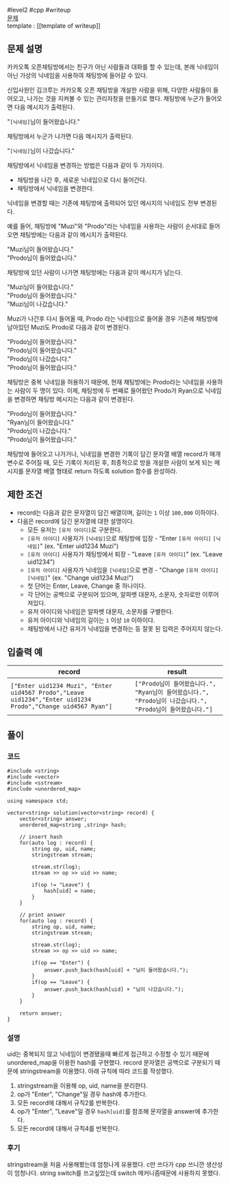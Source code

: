 
#level2 #cpp #writeup  
[문제](https://school.programmers.co.kr/learn/courses/30/lessons/42888)  
template : [[template of writeup]]  

## 문제 설명  

카카오톡 오픈채팅방에서는 친구가 아닌 사람들과 대화를 할 수 있는데, 본래 닉네임이 아닌 가상의 닉네임을 사용하여 채팅방에 들어갈 수 있다.  

신입사원인 김크루는 카카오톡 오픈 채팅방을 개설한 사람을 위해, 다양한 사람들이 들어오고, 나가는 것을 지켜볼 수 있는 관리자창을 만들기로 했다. 채팅방에 누군가 들어오면 다음 메시지가 출력된다.  

"`[닉네임]`님이 들어왔습니다."  

채팅방에서 누군가 나가면 다음 메시지가 출력된다.  

"`[닉네임]`님이 나갔습니다."  

채팅방에서 닉네임을 변경하는 방법은 다음과 같이 두 가지이다.  

- 채팅방을 나간 후, 새로운 닉네임으로 다시 들어간다.  
- 채팅방에서 닉네임을 변경한다.  

닉네임을 변경할 때는 기존에 채팅방에 출력되어 있던 메시지의 닉네임도 전부 변경된다.  

예를 들어, 채팅방에 "Muzi"와 "Prodo"라는 닉네임을 사용하는 사람이 순서대로 들어오면 채팅방에는 다음과 같이 메시지가 출력된다.  

"Muzi님이 들어왔습니다."  
"Prodo님이 들어왔습니다."  

채팅방에 있던 사람이 나가면 채팅방에는 다음과 같이 메시지가 남는다.  

"Muzi님이 들어왔습니다."  
"Prodo님이 들어왔습니다."  
"Muzi님이 나갔습니다."  

Muzi가 나간후 다시 들어올 때, Prodo 라는 닉네임으로 들어올 경우 기존에 채팅방에 남아있던 Muzi도 Prodo로 다음과 같이 변경된다.  

"Prodo님이 들어왔습니다."  
"Prodo님이 들어왔습니다."  
"Prodo님이 나갔습니다."  
"Prodo님이 들어왔습니다."  

채팅방은 중복 닉네임을 허용하기 때문에, 현재 채팅방에는 Prodo라는 닉네임을 사용하는 사람이 두 명이 있다. 이제, 채팅방에 두 번째로 들어왔던 Prodo가 Ryan으로 닉네임을 변경하면 채팅방 메시지는 다음과 같이 변경된다.  

"Prodo님이 들어왔습니다."  
"Ryan님이 들어왔습니다."  
"Prodo님이 나갔습니다."  
"Prodo님이 들어왔습니다."  

채팅방에 들어오고 나가거나, 닉네임을 변경한 기록이 담긴 문자열 배열 record가 매개변수로 주어질 때, 모든 기록이 처리된 후, 최종적으로 방을 개설한 사람이 보게 되는 메시지를 문자열 배열 형태로 return 하도록 solution 함수를 완성하라.  

## 제한 조건  

- record는 다음과 같은 문자열이 담긴 배열이며, 길이는 `1` 이상 `100,000` 이하이다.  
- 다음은 record에 담긴 문자열에 대한 설명이다.  
    - 모든 유저는 `[유저 아이디]`로 구분한다.  
    - `[유저 아이디]` 사용자가 `[닉네임]`으로 채팅방에 입장 - "Enter `[유저 아이디]` `[닉네임]`" (ex. "Enter uid1234 Muzi")  
    - `[유저 아이디]` 사용자가 채팅방에서 퇴장 - "Leave `[유저 아이디]`" (ex. "Leave uid1234")  
    - `[유저 아이디]` 사용자가 닉네임을 `[닉네임]`으로 변경 - "Change `[유저 아이디]` `[닉네임]`" (ex. "Change uid1234 Muzi")  
    - 첫 단어는 Enter, Leave, Change 중 하나이다.  
    - 각 단어는 공백으로 구분되어 있으며, 알파벳 대문자, 소문자, 숫자로만 이루어져있다.  
    - 유저 아이디와 닉네임은 알파벳 대문자, 소문자를 구별한다.  
    - 유저 아이디와 닉네임의 길이는 `1` 이상 `10` 이하이다.  
    - 채팅방에서 나간 유저가 닉네임을 변경하는 등 잘못 된 입력은 주어지지 않는다.  

## 입출력 예  

| record                                                                                                      | result                                                                                                      |  
| ----------------------------------------------------------------------------------------------------------- | ----------------------------------------------------------------------------------------------------------- |  
| `["Enter uid1234 Muzi", "Enter uid4567 Prodo","Leave uid1234","Enter uid1234 Prodo","Change uid4567 Ryan"]` | `["Prodo님이 들어왔습니다.", "Ryan님이 들어왔습니다.", "Prodo님이 나갔습니다.", "Prodo님이 들어왔습니다."]` |  

## 풀이  

### 코드  

```  
#include <string>  
#include <vector>  
#include <sstream>  
#include <unordered_map>  

using namespace std;  

vector<string> solution(vector<string> record) {  
    vector<string> answer;  
    unordered_map<string ,string> hash;  
    
    // insert hash  
    for(auto log : record) {  
        string op, uid, name;  
        stringstream stream;  
        
        stream.str(log);  
        stream >> op >> uid >> name;  
        
        if(op != "Leave") {  
            hash[uid] = name;  
        }  
    }  
    
    // print answer  
    for(auto log : record) {  
        string op, uid, name;  
        stringstream stream;  
        
        stream.str(log);  
        stream >> op >> uid >> name;  
        
        if(op == "Enter") {  
            answer.push_back(hash[uid] + "님이 들어왔습니다.");  
        }  
        if(op == "Leave") {  
            answer.push_back(hash[uid] + "님이 나갔습니다.");  
        }  
    }  
    
    return answer;  
}  
```  

### 설명  

uid는 중복되지 않고 닉네임이 변경됐을때 빠르게 접근하고 수정할 수 있기 때문에 unordered_map을 이용한 hash를 구현했다. record 문자열은 공백으로 구분되기 때문에 stringstream을 이용했다. 아래 규칙에 따라 코드를 작성했다.  

1. stringstream을 이용해 op, uid, name을 분리한다.  
2. op가 "Enter", "Change"일 경우 hash에 추가한다.  
3. 모든 record에 대해서 규칙2를 반복한다.  
4. op가 "Enter", "Leave"일 경우 `hash[uid]`를 참조해 문자열을 answer에 추가한다.  
5. 모든 record에 대해서 규칙4를 반복한다.  

### 후기  

stringstream을 처음 사용해봤는데 엄청나게 유용했다. c만 쓰다가 cpp 쓰니깐 생산성이 엄청나다. string switch를 쓰고싶었는데 switch 메커니즘때문에 사용하지 못했다.  
